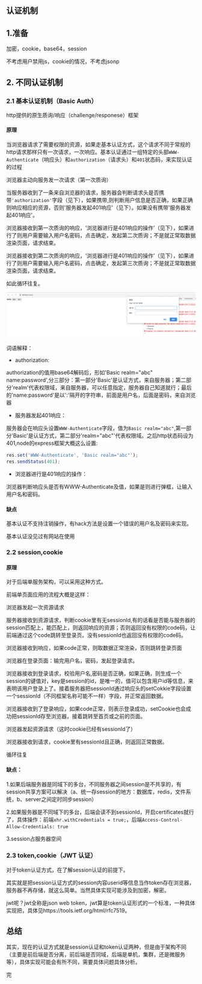 ## 认证机制
## 1.准备 
加密，cookie，base64，session

不考虑用户禁用js，cookie的情况，不考虑jsonp
## 2. 不同认证机制

### 2.1 基本认证机制（Basic Auth）
http提供的原生质询/响应（challenge/responese）框架
#### 原理
当浏览器请求了需要权限的资源，如果走基本认证方式，这个请求不同于常规的http请求那样只有一次请求，一次响应。基本认证通过一组特定的头部`WWW-Authenticate`（响应头）和`authorization`（请求头）和`401`状态码，来实现认证的过程


浏览器主动向服务发一次请求（第一次质询）

当服务器收到了一条来自浏览器的请求，服务器会判断请求头是否携带`'authorization'`字段（见下），如果携带,则判断用户信息是否正确，如果正确则响应相应的资源，否则'服务器发起401响应'（见下）。如果没有携带'服务器发起401响应'。

浏览器接收到第一次质询的响应，‘浏览器进行是401响应的操作’（见下），如果进行了则用户需要输入用户名密码，点击确定，发起第二次质询；不是就正常取数据渲染页面，请求结束。

浏览器接收到第二次质询的响应，‘浏览器进行是401响应的操作’（见下），如果进行了则用户需要输入用户名密码，点击确定，发起第三次质询；不是就正常取数据渲染页面，请求结束。

如此循环往复。

![浏览器响应401](./basic.jpg '图片title')

词语解释：

- authorization:

authorization的值用base64解码后，形如'Basic realm="abc" name:password',分三部分：第一部分'Basic'是认证方式，来自服务器；第二部分'realm'代表权限域，来自服务器，可以任意指定，服务器自己知道就行；最后的'name:password'是以':'隔开的字符串，前面是用户名，后面是密码，来自浏览器

- 服务器发起401响应：

服务器会在响应头设置`WWW-Authenticate`字段，值为`Basic realm="abc"`,第一部分'Basic'是认证方式，第二部分'realm="abc"'代表权限域。之后http状态码设为401,node的express框架大概这么设置:
```javascript
res.set('WWW-Authenticate', 'Basic realm="abc"');
res.sendStatus(401);
```

- 浏览器进行是401响应的操作：

浏览器判断响应头是否有WWW-Authenticate及值，如果是则进行弹框，让输入用户名和密码。

#### 缺点

基本认证不支持注销操作，有hack方法是设置一个错误的用户名及密码来实现。

基本认证没见过有网站在使用
### 2.2 session,cookie 
#### 原理
对于后端单服务架构，可以采用这种方式。

前端单页面应用的流程大概是这样：

浏览器发起一次资源请求

服务器接收到资源请求，判断cookie里有无sessionId,有的话看是否能与服务器的session匹配上，能匹配上，则返回响应的资源；否则返回没有权限的code码，让前端通过这个code跳转至登录页。没有sessionId也返回没有权限的code码。

浏览器接收到响应，如果code正常，则取数据正常渲染，否则跳转登录页面

浏览器在登录页面：输完用户名，密码，发起登录请求。

浏览器接收到登录请求，校验用户名,密码是否正确，如果正确，则生成一个session的键值对，key是session的id，是唯一的，值可以包含用户id等信息，来表明该用户登录上了。接着服务器把sessionId通过响应头的setCokkie字段设置一个sessionId（不同框架名称可能不一样）字段，并正常返回数据。

浏览器接收到了登录响应，如果code正常，则表示登录成功，setCookie也会成功把sessionId存至浏览器，接着跳转至首页或之前的页面。

浏览器发起资源请求（这时cookie已经有sessionId了）

浏览器接收到请求，cookie里有sessionId且正确，则返回正常数据。

循环往复

#### 缺点：
1.如果后端服务器是同域下的多台，不同服务器之间session是不共享的，有session共享方案可以解决（a、统一存session的地方：数据库，redis，文件系统，b、server之间定时同步session）

2.如果服务器是不同域下的多台，后端会读不到sessionId，开启certificates就行了，具体操作：前端`xhr.withCredentials = true;`，后端`Access-Control-Allow-Credentials: true`

3.session占服务器空间


### 2.3 token,cookie（JWT 认证）
对于token认证方式，在了解session认证的前提下。

其实就是把session认证方式的session内容userid等信息当作token存在浏览器，服务器不再存储，就这么简单。当然具体实现可能涉及到加密，解密。

jwt呢？jwt全称是json web token，jwt算是token认证形式的一个标准，一种具体实现把，具体见https://tools.ietf.org/html/rfc7519。
## 总结
其实，现在的认证方式就是session认证和token认证两种，但是由于架构不同（主要是前后端是否分离，前后端是否同域，后端是单机，集群，还是微服务等），具体实现可能会有所不同，需要具体问题具体分析。

完



